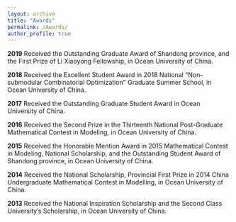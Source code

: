 ```yaml
---
layout: archive
title: "Awards"
permalink: /Awards/
author_profile: true
---
```



<b>2019</b> Received the Outstanding Graduate Award of Shandong province, and the First Prize of Li Xiaoyong Fellowship, in Ocean University of China.

<b>2018</b> Received the Excellent Student Award in 2018 National "Non-submodular Combinatorial Optimization" Graduate Summer School, in Ocean University of China. 

<b>2017</b> Received the Outstanding Graduate Student Award in Ocean University of China. 

<b>2016</b> Received the Second Prize in the Thirteenth National Post-Graduate Mathematical Contest in Modeling, in Ocean University of China. 

<b>2015</b> Received the Honorable Mention Award in 2015 Mathematical Contest in Modeling, National Scholarship, and the Outstanding Student Award of Shandong province, in Ocean University of China.

<b>2014</b> Received the National Scholarship, Provincial First Prize in 2014 China Undergraduate Mathematical Contest in Modelling, in Ocean University of China.

<b>2013</b> Received the National Inspiration Scholarship and the Second Class University’s Scholarship, in Ocean University of China.

